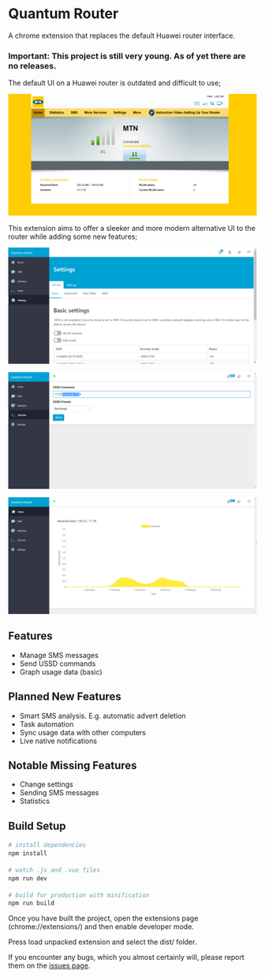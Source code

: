 # Quantum Router

A chrome extension that replaces the default Huawei router interface.

### Important: This project is still very young. As of yet there are no releases.

The default UI on a Huawei router is outdated and difficult to use;

![Screenshot of MTN router interface](img/mtn_router.png?raw=true)

This extension aims to offer a sleeker and more modern alternative UI to the router while adding some new features;

![Screenshot of QuantumRouter interface](img/quantum_router.png?raw=true)

![Screenshot of QuantumRouter USSD page](img/quantum_router_ussd.png?raw=true)

![Screenshot of QuantumRouter homepage](img/quantum_router_graph.png?raw=true)

## Features

- Manage SMS messages
- Send USSD commands
- Graph usage data (basic)

## Planned New Features

- Smart SMS analysis. E.g. automatic advert deletion
- Task automation
- Sync usage data with other computers
- Live native notifications

## Notable Missing Features

- Change settings
- Sending SMS messages
- Statistics

## Build Setup

``` bash
# install dependencies
npm install

# watch .js and .vue files
npm run dev

# build for production with minification
npm run build
```

Once you have built the project, open the extensions page (chrome://extensions/) and then enable developer mode.

Press load unpacked extension and select the dist/ folder.

If you encounter any bugs, which you almost certainly will, please report them on the [issues page](/nextgensparx/quantum-router/issues/).
